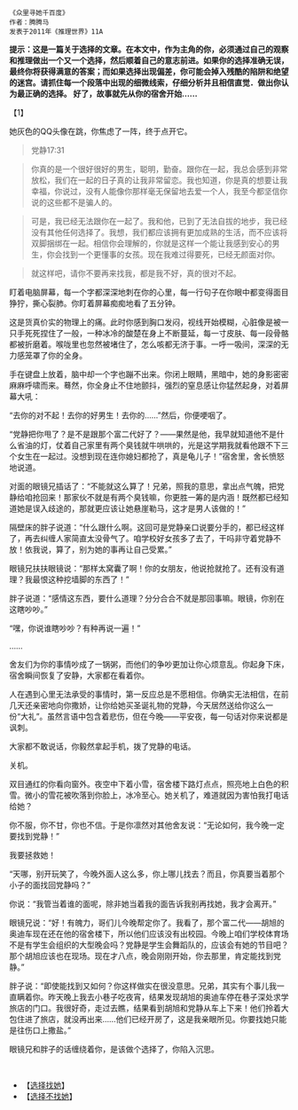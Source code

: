 <div id="navifation" class='headbar'>
    <iframe id='head' align="center" width="100%" height="160" src=""  frameborder="no" border="0" marginwidth="0" marginheight="px" scrolling="no"></iframe>
</div>
<style>
    .headbar{text-align:center;}
    .iframe{margin:0 auto;}
</style>
<script>
    var oDiv = document.getElementById('head');
    oDiv.style.position = 'fixed'; oDiv.style.top = '0px'; oDiv.style.left = '0px';
    document.title="众里寻她千百度";
    document.querySelector("body > div > h1 > a").innerHTML=''
</script>
<br><br>

```
《众里寻她千百度》
作者：腾腾马
发表于2011年《推理世界》11A
```

**提示：这是一篇关于选择的文章。在本文中，作为主角的你，必须通过自己的观察和推理做出一个又一个选择，然后顺着自己的意志前进。如果你的选择准确无误，最终你将获得满意的答案；而如果选择出现偏差，你可能会掉入残酷的陷阱和绝望的迷宫。请抓住每一个段落中出现的细微线索，仔细分析并且相信直觉．做出你认为最正确的选择。 好了，故事就先从你的宿舍开始……**

【1】

她灰色的QQ头像在跳，你焦虑了一阵，终于点开它。

 

>党静17∶31

>你真的是一个很好很好的男生，聪明，勤奋。跟你在一起，我总会感到非常放松，我们在一起的日子真的让我非常留恋。我也知道，你是真的想要让我幸福，你说过，没有人能像你那样毫无保留地去爱一个人，我至今都坚信你说的这些都不是骗人的。

>可是，我已经无法跟你在一起了。我和他，已到了无法自拔的地步，我已经没有其他任何选择了。我想，我们都应该拥有更加成熟的生活，而不应该将双脚捆绑在一起。相信你会理解的，你就是这样一个能让我感到安心的男生，你会找到一个更懂事的女孩。现在我难过得要死，已经无颜面对你。

>就这样吧，请你不要再来找我，都是我不好，真的很对不起。

 

盯着电脑屏幕，每一个字都深深地刺在你的心里，每一行句子在你眼中都变得面目狰狞，撕心裂肺。你盯着屏幕痴痴地看了五分钟。

这是货真价实的物理上的痛。此时你感到胸口发闷，视线开始模糊，心脏像是被一只手死死捏住了一般，一种冰冷的酸楚在身上不断蔓延，每一寸皮肤、每一段骨骼都被折磨着。喉咙里也忽然被堵住了，怎么咳都无济于事。一呼一吸间，深深的无力感笼罩了你的全身。

手在键盘上放着，脑中却一个字也蹦不出来。你闭上眼睛，黑暗中，她的身影密密麻麻呼啸而来。蓦然，你全身止不住地颤抖，强烈的窒息感让你猛然起身，对着屏幕大吼：

“去你的对不起！去你的好男生！去你的……”然后，你便哽咽了。

“党静把你甩了？是不是跟那个富二代好了？——果然是他，我早就知道他不是什么省油的灯，仗着自己家里有两个臭钱就牛哄哄的，光是这学期我就看他跟不下三个女生在一起过。没想到现在连你媳妇都抢了，真是龟儿子！”宿舍里，舍长愤怒地说道。

对面的眼镜兄插话了：“不能就这么算了！兄弟，照我的意思，拿出点气魄，把党静给咱抢回来！那家伙不就是有两个臭钱嘛，你更胜一筹的是内涵！既然都已经知道她是误入歧途的，那就更应该让她悬崖勒马，这才是男人该做的！”

隔壁床的胖子说道：“什么跟什么啊。这回可是党静亲口说要分手的，都已经这样了，再去纠缠人家简直太没骨气了。咱学校好女孩多了去了，干吗非守着党静不放！依我说，算了，别为她的事再让自己受累。”

眼镜兄扶扶眼镜说：“那样太窝囊了啊！你的女朋友，他说抢就抢了。还有没有道理？我最恨这种挖墙脚的东西了！”

胖子说道：“感情这东西，要什么道理？分分合合不就是那回事嘛。眼镜，你别在这瞎吵吵。”

“嘿，你说谁瞎吵吵？有种再说一遍！”

……

舍友们为你的事情吵成了一锅粥，而他们的争吵更加让你心烦意乱。你起身下床，宿舍瞬间恢复了安静，大家都在看着你。

人在遇到心里无法承受的事情时，第一反应总是不愿相信。你确实无法相信，在前几天还亲密地向你撒娇，让你给她买圣诞礼物的党静，今天居然送给你这么一份“大礼”。虽然言语中包含着悲伤，但在今晚——平安夜，每一句话对你来说都是讽刺。

大家都不敢说话，你毅然拿起手机，拨了党静的电话。

关机。

双目通红的你看向窗外。夜空中下着小雪，宿舍楼下路灯点点，照亮地上白色的积雪。微小的雪花被吹落到你脸上，冰冷至心。她关机了，难道就因为害怕我打电话给她？

你不服，你不甘，你也不信。于是你凛然对其他舍友说：“无论如何，我今晚一定要找到党静！”

我要拯救她！

“天哪，别开玩笑了，今晚外面人这么多，你上哪儿找去？而且，你真要当着那个小子的面找回党静吗？”

你说：“我管当着谁的面呢，除非她当着我的面告诉我别再找她，我才会离开。”

眼镜兄说：“好！有魄力，哥们儿今晚帮定你了。我看了，那个富二代——胡旭的奥迪车现在还在他的宿舍楼下，所以他们应该没有出校园。今晚上咱们学校体育场不是有学生会组织的大型晚会吗？党静是学生会舞蹈队的，应该会有她的节目吧？那个胡旭应该也在现场。现在才八点，晚会刚刚开始，你去那里，肯定能找到党静。”

胖子说：“即使能找到又如何？你这样做实在很没意思。兄弟，其实有个事儿我一直瞒着你。昨天晚上我去小巷子吃夜宵，结果发现胡旭的奥迪车停在巷子深处求学旅店的门口。我很好奇，走过去瞧，结果看到胡旭和党静从车上下来！他们拎着大包住进了旅店，就没再出来……他们已经开房了，这是我亲眼所见。你要找她只能是往伤口上撒盐。”

眼镜兄和胖子的话缠绕着你，是该做个选择了，你陷入沉思。

<br/>

* 【[选择找她](2)】
  <br/>
* 【[选择不找她](25)】